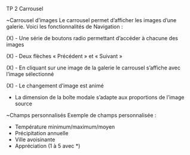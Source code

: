 TP 2 Carrousel

~Carrousel d’images
Le carrousel permet d’afficher les images d’une galerie. Voici  les fonctionnalités de Navigation :

(X)	- Une série de boutons radio permettant d’accéder à chacune des images

(X)	- Deux flèches « Précédent » et « Suivant »

(X)	- En cliquant sur une image de la galerie le carrousel s’affiche avec l’image sélectionné

(X) -	Le changement d’image est animé

-	La dimension de la boîte modale s’adapte aux proportions de l’image source

~Champs personnalisés
Exemple de champs personnalisée :
-	Température minimum/maximum/moyen
-	Précipitation annuelle
-	Ville avoisinante
-	Appréciation (1 à 5 avec *)
